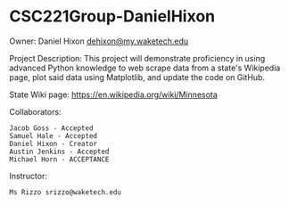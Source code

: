 # CSC221Group-DanielHixon
Owner: Daniel Hixon dehixon@my.waketech.edu

Project Description: This project will demonstrate proficiency in using advanced Python knowledge to web scrape data from a state's Wikipedia page, plot said data using Matplotlib, and update the code on GitHub.

State Wiki page: https://en.wikipedia.org/wiki/Minnesota

Collaborators:

    Jacob Goss - Accepted
    Samuel Hale - Accepted
    Daniel Hixon - Creator
    Austin Jenkins - Accepted
    Michael Horn - ACCEPTANCE

Instructor:

    Ms Rizzo srizzo@waketech.edu
